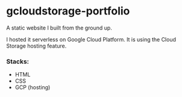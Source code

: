 # gcloudstorage-portfolio

A static website I built from the ground up. 

I hosted it serverless on Google Cloud Platform. It is using the Cloud Storage hosting feature.

### Stacks:
- HTML
- CSS
- GCP (hosting)
